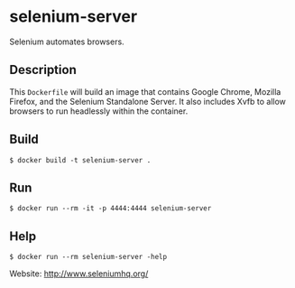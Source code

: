 # selenium-server

Selenium automates browsers.


## Description

This `Dockerfile` will build an image that contains Google Chrome, Mozilla Firefox, and the Selenium Standalone Server.  It also includes Xvfb to allow browsers to run headlessly within the container.


## Build

`$ docker build -t selenium-server .`


## Run

`$ docker run --rm -it -p 4444:4444 selenium-server`


## Help

`$ docker run --rm selenium-server -help`

Website: http://www.seleniumhq.org/
